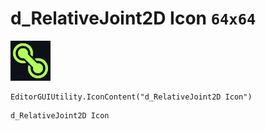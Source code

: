 # d_RelativeJoint2D Icon `64x64`
<img src="/img/d_RelativeJoint2D%20Icon.png" width=64 height=64>

``` CSharp
EditorGUIUtility.IconContent("d_RelativeJoint2D Icon")
```
```
d_RelativeJoint2D Icon
```
